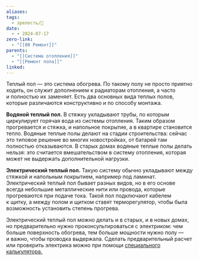 ```yaml
---
aliases: 
tags:
  - зрелость/🌱
date:
  - - 2024-07-17
zero-link:
  - "[[00 Ремонт]]"
parents:
  - "[[Система отопления]]"
  - "[[Ремонт пола]]"
linked:
---
```

Теплый пол — это система обогрева. По такому полу не просто приятно ходить, он служит дополнением к радиаторам отопления, а часто и полностью их заменяет. Есть два основных вида теплых полов, которые различаются конструктивно и по способу монтажа.

**Водяной теплый пол.** В стяжку укладывают трубы, по которым циркулирует горячая вода из системы отопления. Таким образом прогревается и стяжка, и напольное покрытие, а в квартире становится тепло. Водяные теплые полы делают на стадии строительства: сейчас это типовое решение во многих новостройках, от батарей там полностью отказываются. В старых домах водяные теплые полы делать нельзя: это считается вмешательством в систему отопления, которая может не выдержать дополнительной нагрузки.

**Электрический теплый пол.** Такую систему обычно укладывают между стяжкой и напольным покрытием, например под ламинат. Электрический теплый пол бывает разных видов, но в его основе всегда небольшие металлические нити или провода, которые прогреваются при подаче тока. Такой пол подключают кабелем к щитку, а между полом и щитком ставят терморегулятор, чтобы была возможность установить степень прогрева.

Электрический теплый пол можно делать и в старых, и в новых домах, но предварительно нужно проконсультироваться с электриком: чем больше поверхность обогрева, тем больше мощности нужно полу — и важно, чтобы проводка выдержала. Сделать предварительный расчет или проверить электрика можно при помощи [специального калькулятора.](https://kalk.pro/heating/heating-floor-wire-power/)